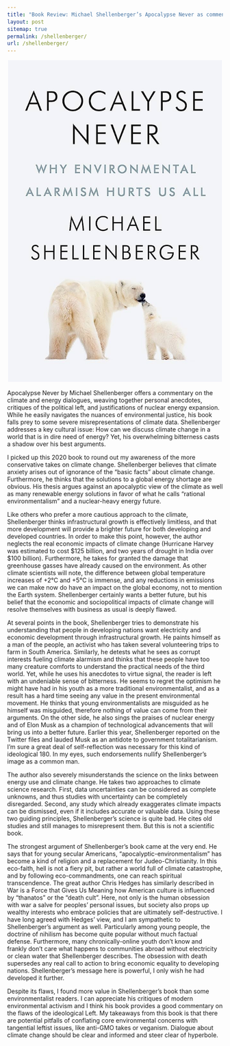 ```yaml
---
title: "Book Review: Michael Shellenberger’s Apocalypse Never as commentary on secular dialogue"
layout: post
sitemap: true
permalink: /shellenberger/
url: /shellenberger/
---
```


<div align="center">
    <img src="/images/shellenberger.jpg" alt="shellenberger.jpg" width="500px"/>
</div>

Apocalypse Never by Michael Shellenberger offers a commentary on the climate and energy dialogues, weaving together personal anecdotes, critiques of the political left, and justifications of nuclear energy expansion. While he easily navigates the nuances of environmental justice, his book falls prey to some severe misrepresentations of climate data. Shellenberger addresses a key cultural issue: How can we discuss climate change in a world that is in dire need of energy? Yet, his overwhelming bitterness casts a shadow over his best arguments.

I picked up this 2020 book to round out my awareness of the more conservative takes on climate change. Shellenberger believes that climate anxiety arises out of ignorance of the “basic facts” about climate change. Furthermore, he thinks that the solutions to a global energy shortage are obvious. His thesis argues against an apocalyptic view of the climate as well as many renewable energy solutions in favor of what he calls “rational environmentalism” and a nuclear-heavy energy future.

Like others who prefer a more cautious approach to the climate, Shellenberger thinks infrastructural growth is effectively limitless, and that more development will provide a brighter future for both developing and developed countries. In order to make this point, however, the author neglects the real economic impacts of climate change (Hurricane Harvey was estimated to cost $125 billion, and two years of drought in India over $100 billion). Furthermore, he takes for granted the damage that greenhouse gasses have already caused on the environment. As other climate scientists will note, the difference between global temperature increases of +2°C and +5°C is immense, and any reductions in emissions we can make now do have an impact on the global economy, not to mention the Earth system. Shellenberger certainly wants a better future, but his belief that the economic and sociopolitical impacts of climate change will resolve themselves with business as usual is deeply flawed.

At several points in the book, Shellenberger tries to demonstrate his understanding that people in developing nations want electricity and economic development through infrastructural growth. He paints himself as a man of the people, an activist who has taken several volunteering trips to farm in South America. Similarly, he detests what he sees as corrupt interests fueling climate alarmism and thinks that these people have too many creature comforts to understand the practical needs of the third world. Yet, while he uses his anecdotes to virtue signal, the reader is left with an undeniable sense of bitterness. He seems to regret the optimism he might have had in his youth as a more traditional environmentalist, and as a result has a hard time seeing any value in the present environmental movement. He thinks that young environmentalists are misguided as he himself was misguided, therefore nothing of value can come from their arguments. On the other side, he also sings the praises of nuclear energy and of Elon Musk as a champion of technological advancements that will bring us into a better future. Earlier this year, Shellenberger reported on the Twitter files and lauded Musk as an antidote to government totalitarianism. I’m sure a great deal of self-reflection was necessary for this kind of ideological 180. In my eyes, such endorsements nullify Shellenberger’s image as a common man.

The author also severely misunderstands the science on the links between energy use and climate change. He takes two approaches to climate science research. First, data uncertainties can be considered as complete unknowns, and thus studies with uncertainty can be completely disregarded. Second, any study which already exaggerates climate impacts can be dismissed, even if it includes accurate or valuable data. Using these two guiding principles, Shellenberger’s science is quite bad. He cites old studies and still manages to misrepresent them. But this is not a scientific book.

The strongest argument of Shellenberger’s book came at the very end. He says that for young secular Americans, “apocalyptic-environmentalism” has become a kind of religion and a replacement for Judeo-Christianity. In this eco-faith, hell is not a fiery pit, but rather a world full of climate catastrophe, and by following eco-commandments, one can reach spiritual transcendence. The great author Chris Hedges has similarly described in War is a Force that Gives Us Meaning how American culture is influenced by “thanatos” or the “death cult”. Here, not only is the human obsession with war a salve for peoples’ personal issues, but society also props up wealthy interests who embrace policies that are ultimately self-destructive. I have long agreed with Hedges’ view, and I am sympathetic to Shellenberger’s argument as well. Particularly among young people, the doctrine of nihilism has become quite popular without much factual defense. Furthermore, many chronically-online youth don’t know and frankly don’t care what happens to communities abroad without electricity or clean water that Shellenberger describes. The obsession with death supersedes any real call to action to bring economic equality to developing nations. Shellenberger’s message here is powerful, I only wish he had developed it further.

Despite its flaws, I found more value in Shellenberger’s book than some environmentalist readers. I can appreciate his critiques of modern environmental activism and I think his book provides a good commentary on the flaws of the ideological Left. My takeaways from this book is that there are potential pitfalls of conflating core environmental concerns with tangential leftist issues, like anti-GMO takes or veganism. Dialogue about climate change should be clear and informed and steer clear of hyperbole.
